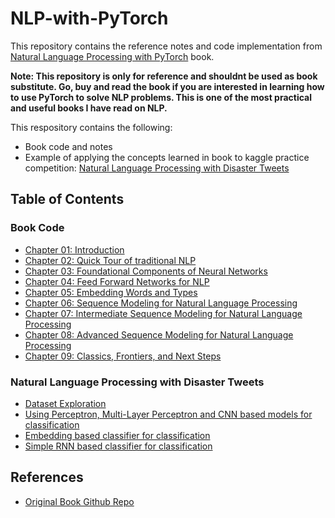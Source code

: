 # NLP-with-PyTorch

This repository contains the reference notes and code implementation from [Natural Language Processing with PyTorch](https://www.oreilly.com/library/view/natural-language-processing/9781491978221/) book. 

__Note: This repository is only for reference and shouldnt be used as book substitute. Go, buy and read the book if you are interested in learning how to use PyTorch to solve NLP problems. This is one of the most practical and useful books I have read on NLP.__

This respository contains the following:

- Book code and notes
- Example of applying the concepts learned in book to kaggle practice competition: [Natural Language Processing with Disaster Tweets](https://www.kaggle.com/c/nlp-getting-started)

## Table of Contents

### Book Code

- [Chapter 01: Introduction](chapters/chapter01_introduction.ipynb)
- [Chapter 02: Quick Tour of traditional NLP](chapters/chapter02_quick_tour_of_traditional_nlp.ipynb)
- [Chapter 03: Foundational Components of Neural Networks](chapters/chapter03_foundational_components_of_neural_networks.ipynb)
- [Chapter 04: Feed Forward Networks for NLP](chapters/chapter04_feed_forward_networks_for_nlp.ipynb)
- [Chapter 05: Embedding Words and Types](chapters/chapter05_embedding_words_and_types.ipynb)
- [Chapter 06: Sequence Modeling for Natural Language Processing](chapters/chapter06_sequence_modeling_for_nlp.ipynb)
- [Chapter 07: Intermediate Sequence Modeling for Natural Language Processing](chapters/chapter07_intermediate_sequence_modeling_for_nlp.ipynb)
- [Chapter 08: Advanced Sequence Modeling for Natural Language Processing](chapters/chapter08_advance_sequence_modeling_for_nlp.ipynb)
- [Chapter 09: Classics, Frontiers, and Next Steps](chapters/chapter09_classics_frontiers_and_next_steps.ipynb)


### Natural Language Processing with Disaster Tweets

- [Dataset Exploration](kaggle_nlp_with_disaster_tweets/)
- [Using Perceptron, Multi-Layer Perceptron and CNN based models for classification](kaggle_nlp_with_disaster_tweets/modeling.ipynb)
- [Embedding based classifier for classification](kaggle_nlp_with_disaster_tweets/tweet_embedding_based_classifier_experimentation.ipynb)
- [Simple RNN based classifier for classification](kaggle_nlp_with_disaster_tweets/tweet_simple_rnn_based_classifier_experimentation.ipynb)

## References

- [Original Book Github Repo](https://github.com/joosthub/PyTorchNLPBook)